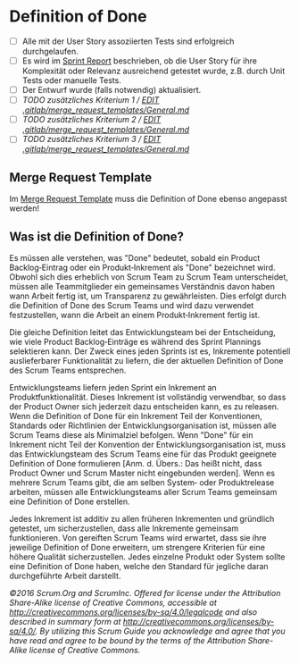 # Definition of Done

- [ ] Alle mit der User Story assoziierten Tests sind erfolgreich durchgelaufen.
- [ ] Es wird im [Sprint Report](./Sprint.Report.md) beschrieben, ob die User Story für ihre Komplexität oder Relevanz ausreichend getestet wurde, z.B. durch Unit Tests oder manuelle Tests.
- [ ] Der Entwurf wurde (falls notwendig) aktualisiert.
- [ ] *TODO zusätzliches Kriterium 1 / [EDIT .gitlab/merge_request_templates/General.md](/.gitlab/merge_request_templates/General.md)*
- [ ] *TODO zusätzliches Kriterium 2 / [EDIT .gitlab/merge_request_templates/General.md](/.gitlab/merge_request_templates/General.md)*
- [ ] *TODO zusätzliches Kriterium 3 / [EDIT .gitlab/merge_request_templates/General.md](/.gitlab/merge_request_templates/General.md)*

## Merge Request Template

Im [Merge Request Template](/.gitlab/merge_request_templates/General.md) muss die Definition of Done ebenso angepasst werden!

## Was ist die Definition of Done?

Es müssen alle verstehen, was "Done" bedeutet, sobald ein Product Backlog‐Eintrag oder ein Produkt‐Inkrement als "Done" bezeichnet wird.
Obwohl sich dies erheblich von Scrum Team zu Scrum Team unterscheidet, müssen alle Teammitglieder ein gemeinsames Verständnis davon haben wann Arbeit fertig ist, um Transparenz zu gewährleisten.
Dies erfolgt durch die Definition of Done des Scrum Teams und wird dazu verwendet festzustellen, wann die Arbeit an einem Produkt‐Inkrement fertig ist.

Die gleiche Definition leitet das Entwicklungsteam bei der Entscheidung, wie viele Product Backlog‐Einträge es während des Sprint Plannings selektieren kann.
Der Zweck eines jeden Sprints ist es, Inkremente potentiell auslieferbarer Funktionalität zu liefern, die der aktuellen Definition of Done des Scrum Teams entsprechen.

Entwicklungsteams liefern jeden Sprint ein Inkrement an Produktfunktionalität.
Dieses Inkrement ist vollständig verwendbar, so dass der Product Owner sich jederzeit dazu entscheiden kann, es zu releasen.
Wenn die Definition of Done für ein Inkrement Teil der Konventionen, Standards oder Richtlinien der Entwicklungsorganisation ist, müssen alle Scrum Teams diese als Minimalziel befolgen.
Wenn "Done" für ein Inkrement nicht Teil der Konvention der Entwicklungsorganisation ist, muss das Entwicklungsteam des Scrum Teams eine für das Produkt geeignete Definition of Done formulieren [Anm. d. Übers.: Das heißt nicht, dass Product Owner und Scrum Master nicht eingebunden werden].
Wenn es mehrere Scrum Teams gibt, die am selben System‐ oder Produktrelease arbeiten, müssen alle Entwicklungsteams aller Scrum Teams gemeinsam eine Definition of Done erstellen.

Jedes Inkrement ist additiv zu allen früheren Inkrementen und gründlich getestet, um
sicherzustellen, dass alle Inkremente gemeinsam funktionieren.
Von gereiften Scrum Teams wird erwartet, dass sie ihre jeweilige Definition of Done erweitern,
um strengere Kriterien für eine höhere Qualität sicherzustellen.
Jedes einzelne Produkt oder System sollte eine Definition of Done haben, welche den Standard für jegliche daran durchgeführte Arbeit darstellt.

*©2016 Scrum.Org and ScrumInc. Offered for license under the Attribution Share-Alike license of Creative Commons,
accessible at http://creativecommons.org/licenses/by-sa/4.0/legalcode and also described in summary form at
http://creativecommons.org/licenses/by-sa/4.0/. 
By utilizing this Scrum Guide you acknowledge and agree that you have read and agree to be bound by the terms of the Attribution Share-Alike license of Creative Commons.*